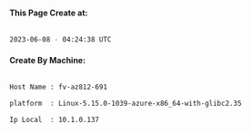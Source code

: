 
   
#### This Page Create at:

```bash

2023-06-08 - 04:24:38 UTC

```

#### Create By Machine:

```bash

Host Name : fv-az812-691

platform  : Linux-5.15.0-1039-azure-x86_64-with-glibc2.35

Ip Local  : 10.1.0.137

```

